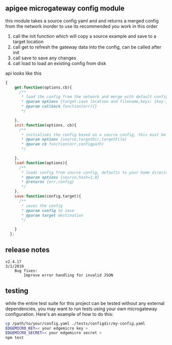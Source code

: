## apigee microgateway config module

this module takes a source config yaml and and returns a merged config from the network
inorder to use its recommended you work in this order

1. call the init function which will copy a source example and save to a target location
2. call get to refresh the gateway data into the config, can be called after init
3. call save to save any changes
4. call load to load an existing config from disk

api looks like this
```javascript
{
    get:function(options,cb){
      /**
       * load the config from the network and merge with default config
       * @param options {target:save location and filename,keys: {key:,secret:},source:default loading target}
       * @param callback function(err){}
       */

    },
    init:function(options, cb){
      /**
       * initializes the config based on a source config, this must be called first
       * @param options {source,targetDir,targetFile}
       * @param cb function(err,configpath)
       */

    },
    load:function(options){
      /**
       * loads config from source config, defaults to your home directory if you don't specify a source
       * @param options {source,hash=1,0}
       * @returns {err,config}
       */
    },
    save:function(config,target){
      /**
       * saves the config
       * @param config to save
       * @param target destination
       */

    }
  };
  ```
## release notes

    v2.4.17 
    3/1/2019
        Bug fixes: 
	        Improve error handling for invalid JSON
  
## testing
while the entire test suite for this project can be tested without any external dependencies, you may want to run tests using your own microgateway configuration. Here's an example of how to do this:

```sh
cp /path/to/your/config.yaml ./tests/configdir/my-config.yaml
EDGEMICRO_KEY=< your edgemicro key >
EDGEMICRO_SECRET=< your edgemicro secret >
npm test
```
